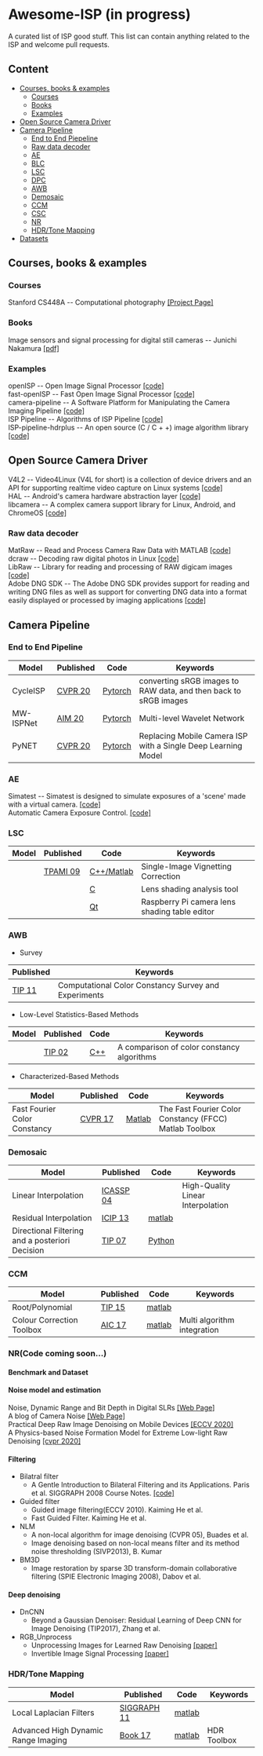 # Awesome-ISP (in progress)
A curated list of ISP good stuff. This list can contain anything related to the ISP and welcome pull requests.

## Content
- [Courses, books & examples](#tutorials--books---examples)
  * [Courses](#Courses)
  * [Books](#books) 
  * [Examples](#examples)
- [Open Source Camera Driver](#open-source-camera-driver)
- [Camera Pipeline](#camera-pipeline)
  * [End to End Piepeline](#end-to-end-pipeline)
  * [Raw data decoder](#raw-data-decoder)
  * [AE](#ae)
  * [BLC](#blc)
  * [LSC](#lsc)
  * [DPC](#dpc)
  * [AWB](#awb)
  * [Demosaic](#demosaic)
  * [CCM](#ccm)
  * [CSC](#csc)
  * [NR](#nr)
  * [HDR/Tone Mapping](#hdr-tone-mapping)
- [Datasets](#datasets)


## Courses, books & examples
### Courses
Stanford CS448A -- Computational photography [[Project Page]](http://graphics.stanford.edu/courses/cs448a-10/)  
### Books
Image sensors and signal processing for digital still cameras -- Junichi Nakamura [[pdf]](https://last.hit.bme.hu/download/firtha/video/Sensors/Junichi%20Nakamura%20Image%20sensors%20and%20signal%20processing%20for%20digital%20still%20cameras%20%202006.pdf)  
### Examples
openISP -- Open Image Signal Processor [[code]](https://github.com/cruxopen/openISP)  
fast-openISP -- Fast Open Image Signal Processor [[code]](https://github.com/QiuJueqin/fast-openISP)  
camera-pipeline -- A Software Platform for Manipulating the Camera Imaging Pipeline [[code]](https://karaimer.github.io/camera-pipeline/)  
ISP Pipeline -- Algorithms of ISP Pipeline [[code]](https://gitee.com/wtzhu13/ISPAlgorithmStudy)  
ISP-pipeline-hdrplus -- An open source (C / C + +) image algorithm library [[code]](https://github.com/jhfmat/ISP-pipeline-hdrplus)
## Open Source Camera Driver
V4L2 -- Video4Linux (V4L for short) is a collection of device drivers and an API for supporting realtime video capture on Linux systems [[code]](https://www.kernel.org/doc/html/v4.9/media/uapi/v4l/v4l2.html)  
HAL -- Android's camera hardware abstraction layer [[code]](https://source.android.com/devices/camera)  
libcamera -- A complex camera support library for Linux, Android, and ChromeOS [[code]](https://github.com/kbingham/libcamera)  
### Raw data decoder
MatRaw -- Read and Process Camera Raw Data with MATLAB [[code]](https://github.com/QiuJueqin/MatRaw)   
dcraw -- Decoding raw digital photos in Linux [[code]](https://github.com/ncruces/dcraw)  
LibRaw -- Library for reading and processing of RAW digicam images [[code]](https://github.com/LibRaw/LibRaw)  
Adobe DNG SDK -- The Adobe DNG SDK provides support for reading and writing DNG files as well as support for converting DNG data into a format easily displayed or processed by imaging applications [[code]](https://helpx.adobe.com/security/products/dng-sdk.html#Version15)
## Camera Pipeline
### End to End Pipeline
| Model                  | Published                                                    | Code                                                         | Keywords                                                     |
| ---------------------- | ------------------------------------------------------------ | ------------------------------------------------------------ | ------------------------------------------------------------ |
| CycleISP               | [CVPR 20](https://arxiv.org/pdf/2003.07761.pdf)            | [Pytorch](https://github.com/swz30/CycleISP)              | converting sRGB images to RAW data, and then back to sRGB images      | 
| MW-ISPNet              | [AIM 20](https://www.researchgate.net/publication/348895624_AIM_2020_Challenge_on_Learned_Image_Signal_Processing_Pipeline)            | [Pytorch](https://github.com/cszhilu1998/MW-ISPNet)              | Multi-level Wavelet Network |
| PyNET               | [CVPR 20](https://arxiv.org/pdf/1910.06663.pdf)            | [Pytorch](https://github.com/aiff22/PyNET-PyTorch)              | Replacing Mobile Camera ISP with a Single Deep Learning Model      | 
### AE
Simatest -- Simatest is designed to simulate exposures of a 'scene' made with a virtual camera. [[code]](https://github.com/imatest/simatest)  
Automatic Camera Exposure Control. [[code]](https://github.com/alexzzhu/auto_exposure_control)
### LSC
| Model                  | Published                                                    | Code                                                         | Keywords                                                     |
| ---------------------- | ------------------------------------------------------------ | ------------------------------------------------------------ | ------------------------------------------------------------ |
|               | [TPAMI 09](https://www.eecis.udel.edu/~jye/lab_research/09/JiUp.pdf)            | [C++/Matlab](https://github.com/GUOYI1/Vignetting_corrector)              | Single-Image Vignetting Correction      | 
|               |             | [C](https://github.com/6by9/lens_shading)              | Lens shading analysis tool      | 
|               |             | [Qt](https://github.com/dridri/lens_shading_editor)              | Raspberry Pi camera lens shading table editor      |  
### AWB
- Survey

| Published                                                    |  Keywords                                                     |
| ------------------------------------------------------------ | ------------------------------------------------------------ |
| [TIP 11](https://staff.fnwi.uva.nl/th.gevers/pub/GeversTIP11.pdf)            | Computational Color Constancy Survey and Experiments |
- Low-Level Statistics-Based Methods

| Model                  | Published                                                    | Code                                                         | Keywords                                                     |
| ---------------------- | ------------------------------------------------------------ | ------------------------------------------------------------ | ------------------------------------------------------------ |
| | [TIP 02](https://ieeexplore.ieee.org/document/1036047) | [C++](http://kobus.ca/research/programs/colour_constancy/)              | A comparison of color constancy algorithms      |  

- Characterized-Based Methods

| Model                  | Published                                                    | Code                                                         | Keywords                                                     |
| ---------------------- | ------------------------------------------------------------ | ------------------------------------------------------------ | ------------------------------------------------------------ |
|Fast Fourier Color Constancy | [CVPR 17](https://arxiv.org/abs/1611.07596) | [Matlab](https://github.com/google/ffcc)              | The Fast Fourier Color Constancy (FFCC) Matlab Toolbox  | 

### Demosaic
| Model                  | Published                                                    | Code                                                         | Keywords                                                     |
| ---------------------- | ------------------------------------------------------------ | ------------------------------------------------------------ | ------------------------------------------------------------ |
| Linear Interpolation | [ICASSP 04](https://www.microsoft.com/en-us/research/wp-content/uploads/2016/02/Demosaicing_ICASSP04.pdf) |              | High-Quality Linear Interpolation      | 
| Residual Interpolation              | [ICIP 13](http://www.ok.sc.e.titech.ac.jp/res/DM/RI.html)            |  [matlab](http://www.ok.sc.e.titech.ac.jp/res/DM/RI.html)             |  | 
| Directional Filtering and a posteriori Decision              | [TIP 07](http://elynxsdk.free.fr/ext-docs/Demosaicing/todo/Menon_Andriani_IEEE_T_IP_2007.pdf)            |  [Python](https://github.com/colour-science/colour-demosaicing)             |  | 
### CCM
| Model                  | Published                                                    | Code                                                         | Keywords                                                     |
| ---------------------- | ------------------------------------------------------------ | ------------------------------------------------------------ | ------------------------------------------------------------ |
| Root/Polynomial | [TIP 15](https://eprints.ncl.ac.uk/file_store/production/211896/56A5026C-F3B9-4CB9-9A51-10F304877B45.pdf) | [matlab](https://github.com/QiuJueqin/color-correction-toolbox)  |  | 
| Colour Correction Toolbox | [AIC 17](https://ueaeprints.uea.ac.uk/id/eprint/65098/4/Colour_Correction_Toolbox.pdf)            |  [matlab](https://github.com/fangfufu/Colour_Correction_Toolbox)             | Multi algorithm integration | 
### NR(Code coming soon...)
#### Benchmark and Dataset

#### Noise model and estimation
Noise, Dynamic Range and Bit Depth in Digital SLRs [[Web Page]](https://homes.psd.uchicago.edu/~ejmartin/pix/20d/tests/noise/)  
A blog of Camera Noise [[Web Page]](https://zhuanlan.zhihu.com/p/23868867)  
Practical Deep Raw Image Denoising on Mobile Devices [[ECCV 2020]](https://arxiv.org/abs/2010.06935)  
A Physics-based Noise Formation Model for Extreme Low-light Raw Denoising [[cvpr 2020]](https://arxiv.org/abs/2003.12751)
#### Filtering
- Bilatral filter
    - A Gentle Introduction to Bilateral Filtering and its Applications. Paris et al. SIGGRAPH 2008 Course Notes. [[code]](https://people.csail.mit.edu/sparis/bf_survey/)  
- Guided filter
    - Guided image filtering(ECCV 2010).  Kaiming He et al.  
    - Fast Guided Filter.  Kaiming He et al.
- NLM
    - A non-local algorithm for image denoising (CVPR 05), Buades et al.  
    - Image denoising based on non-local means filter and its method noise thresholding (SIVP2013), B. Kumar
- BM3D
    - Image restoration by sparse 3D transform-domain collaborative filtering (SPIE Electronic Imaging 2008), Dabov et al.
#### Deep denoising
- DnCNN 
    - Beyond a Gaussian Denoiser: Residual Learning of Deep CNN for Image Denoising (TIP2017), Zhang et al.
- RGB_Unprocess
    - Unprocessing Images for Learned Raw Denoising [[paper]](https://arxiv.org/abs/1811.11127)
    - Invertible Image Signal Processing [[paper]](https://arxiv.org/abs/2103.15061)
### HDR/Tone Mapping
| Model                  | Published                                                    | Code                                                         | Keywords                                                     |
| ---------------------- | ------------------------------------------------------------ | ------------------------------------------------------------ | ------------------------------------------------------------ |
| Local Laplacian Filters | [SIGGRAPH 11](http://people.csail.mit.edu/sparis/publi/2011/siggraph/) | [matlab](http://people.csail.mit.edu/sparis/publi/2011/siggraph/) |       | 
| Advanced High Dynamic Range Imaging | [Book 17](https://dl.acm.org/doi/10.5555/3165066) | [matlab](https://github.com/banterle/HDR_Toolbox) | HDR Toolbox | 

